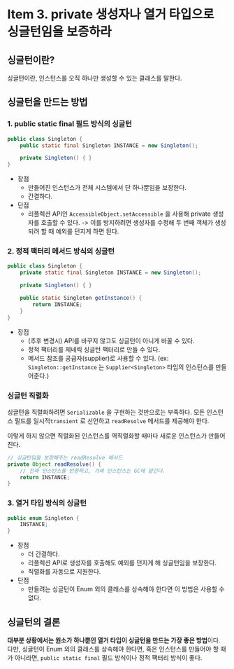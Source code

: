 # Item 3. private 생성자나 열거 타입으로 싱글턴임을 보증하라

## 싱글턴이란?

싱글턴이란, 인스턴스를 오직 하나만 생성할 수 있는 클래스를 말한다.

## 싱글턴을 만드는 방법

### 1. public static final 필드 방식의 싱글턴

```java
public class Singleton {
    public static final Singleton INSTANCE = new Singleton();

    private Singleton() { }
}
```

* 장점
    * 만들어진 인스턴스가 전체 시스템에서 단 하나뿐임을 보장한다.
    * 간결하다.
* 단점
    * 리플렉션 API인 `AccessibleObject.setAccessible` 을 사용해 private 생성자를 호출할 수 있다. -> 이를 방지하려면 생성자를 수정해 두 번째 객체가 생성되려 할 때 예외를 던지게 하면 된다.

### 2. 정적 팩터리 메서드 방식의 싱글턴

```java
public class Singleton {
    private static final Singleton INSTANCE = new Singleton();

    private Singleton() { }

    public static Singleton getInstance() {
        return INSTANCE;
    }
}
```

* 장점
    * (추후 변경시) API를 바꾸지 않고도 싱글턴이 아니게 바꿀 수 있다.
    * 정적 팩터리를 제네릭 싱글턴 팩터리로 만들 수 있다.
    * 메서드 참조를 공급자(supplier)로 사용할 수 있다. (ex: `Singleton::getInstance` 는 `Supplier<Singleton>` 타입의 인스턴스를 만들어준다.)

### 싱글턴 직렬화

싱글턴을 직렬화하려면 `Serializable` 을 구현하는 것만으로는 부족하다. 모든 인스턴스 필드를 일시적`transient` 로 선언하고 `readResolve` 메서드를 제공해야 한다.


이렇게 하지 않으면 직렬화된 인스턴스를 역직렬화할 때마다 새로운 인스턴스가 만들어진다.
```java
// 싱글턴임을 보장해주는 readResolve 메서드
private Object readResolve() {
    // 진짜 인스턴스를 반환하고, 가짜 인스턴스는 GC에 맡긴다.
    return INSTANCE;
}
```

### 3. 열거 타입 방식의 싱글턴

```java
public enum Singleton {
    INSTANCE;
}
```

* 장점
    * 더 간결하다.
    * 리플렉션 API로 생성자를 호출해도 예외를 던지게 해 싱글턴임을 보장한다.
    * 직렬화를 자동으로 지원한다.
* 단점
    * 만들려는 싱글턴이 Enum 외의 클래스를 상속해야 한다면 이 방법은 사용할 수 없다.

## 싱글턴의 결론

**대부분 상황에서는 원소가 하나뿐인 열거 타입이 싱글턴을 만드는 가장 좋은 방법**이다. 다만, 싱글턴이 Enum 외의 클래스를 상속해야 한다면,
혹은 인스턴스를 만들어야 할 때가 아니라면, `public static final` 필드 방식이나 정적 팩터리 방식이 좋다.
